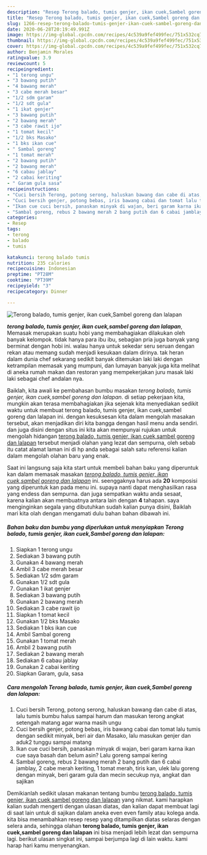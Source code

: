 ```yaml
---
description: "Resep Terong balado, tumis genjer, ikan cuek,Sambel goreng dan lalapan, Bisa Manjain Lidah"
title: "Resep Terong balado, tumis genjer, ikan cuek,Sambel goreng dan lalapan, Bisa Manjain Lidah"
slug: 1266-resep-terong-balado-tumis-genjer-ikan-cuek-sambel-goreng-dan-lalapan-bisa-manjain-lidah
date: 2020-06-28T20:19:49.991Z
image: https://img-global.cpcdn.com/recipes/4c539a9fef499fec/751x532cq70/terong-balado-tumis-genjer-ikan-cueksambel-goreng-dan-lalapan-foto-resep-utama.jpg
thumbnail: https://img-global.cpcdn.com/recipes/4c539a9fef499fec/751x532cq70/terong-balado-tumis-genjer-ikan-cueksambel-goreng-dan-lalapan-foto-resep-utama.jpg
cover: https://img-global.cpcdn.com/recipes/4c539a9fef499fec/751x532cq70/terong-balado-tumis-genjer-ikan-cueksambel-goreng-dan-lalapan-foto-resep-utama.jpg
author: Benjamin Morales
ratingvalue: 3.9
reviewcount: 5
recipeingredient:
- "1 terong ungu"
- "3 bawang putih"
- "4 bawang merah"
- "3 cabe merah besar"
- "1/2 sdm garam"
- "1/2 sdt gula"
- "1 ikat genjer"
- "3 bawang putih"
- "2 bawang merah"
- "3 cabe rawit ijo"
- "1 tomat kecil"
- "1/2 bks Masako"
- "1 bks ikan cue"
- " Sambal goreng"
- "1 tomat merah"
- "2 bawang putih"
- "2 bawang merah"
- "6 cabau jablay"
- "2 cabai keriting"
- " Garam gula sasa"
recipeinstructions:
- "Cuci bersih Terong, potong serong, haluskan bawang dan cabe di atas, lalu tumis bumbu halus sampai harum dan masukan terong angkat setengah matang agar warna masih ungu"
- "Cuci bersih genjer, potong bebas, iris bawang cabai dan tomat lalu tumis dengan sedikit minyak, beri air dan Masako, lalu masukan genjer dan aduk2 tunggu sampai matang"
- "Ikan cue cuci bersih, panaskan minyak di wajan, beri garam karna ikan cue saya basah dan belum asin? Lalu goreng sampai kering"
- "Sambal goreng, rebus 2 bawang merah 2 bang putih dan 6 cabai jamblay, 2 cabe merah keriting, 1 tomat merah, tiris kan, ulek lalu goreng dengan minyak, beri garam gula dan mecin secukup nya, angkat dan sajikan"
categories:
- Resep
tags:
- terong
- balado
- tumis

katakunci: terong balado tumis 
nutrition: 235 calories
recipecuisine: Indonesian
preptime: "PT28M"
cooktime: "PT39M"
recipeyield: "3"
recipecategory: Dinner

---
```



![Terong balado, tumis genjer, ikan cuek,Sambel goreng dan lalapan](https://img-global.cpcdn.com/recipes/4c539a9fef499fec/751x532cq70/terong-balado-tumis-genjer-ikan-cueksambel-goreng-dan-lalapan-foto-resep-utama.jpg)

<b><i>terong balado, tumis genjer, ikan cuek,sambel goreng dan lalapan</i></b>, Memasak merupakan suatu hobi yang membahagiakan dilakukan oleh banyak kelompok. tidak hanya para ibu ibu, sebagian pria juga banyak yang berminat dengan hobi ini. walau hanya untuk sekedar seru seruan dengan rekan atau memang sudah menjadi kesukaan dalam dirinya. tak heran dalam dunia chef sekarang sedikit banyak ditemukan laki laki dengan ketrampilan memasak yang mumpuni, dan lumayan banyak juga kita melihat di aneka rumah makan dan restoran yang mempekerjakan juru masak laki laki sebagai chef andalan nya.

Baiklah, kita awali ke pembahasan bumbu masakan <i>terong balado, tumis genjer, ikan cuek,sambel goreng dan lalapan</i>. di setiap pekerjaan kita, mungkin akan terasa membahagiakan jika sejenak kita menyediakan sedikit waktu untuk membuat terong balado, tumis genjer, ikan cuek,sambel goreng dan lalapan ini. dengan kesuksesan kita dalam mengolah masakan tersebut, akan menjadikan diri kita bangga dengan hasil menu anda sendiri. dan juga disini dengan situs ini kita akan mempunyai rujukan untuk mengolah hidangan <u>terong balado, tumis genjer, ikan cuek,sambel goreng dan lalapan</u> tersebut menjadi olahan yang lezat dan sempurna, oleh sebab itu catat alamat laman ini di hp anda sebagai salah satu referensi kalian dalam mengolah olahan baru yang enak.




Saat ini langsung saja kita start untuk membeli bahan baku yang diperuntuk kan dalam memasak masakan <u><i>terong balado, tumis genjer, ikan cuek,sambel goreng dan lalapan</i></u> ini. seenggaknya harus ada <b>20</b> komposisi yang diperuntuk kan pada menu ini. supaya nanti dapat menghasilkan rasa yang endess dan sempurna. dan juga sempatkan waktu anda sesaat, karena kalian akan membuatnya antara lain dengan <b>4</b> tahapan. saya menginginkan segala yang dibutuhkan sudah kalian punya disini, Baiklah mari kita olah dengan mengamati dulu bahan bahan dibawah ini.

<!--inarticleads1-->

##### Bahan baku dan bumbu yang diperlukan untuk menyiapkan Terong balado, tumis genjer, ikan cuek,Sambel goreng dan lalapan:

1. Siapkan 1 terong ungu
1. Sediakan 3 bawang putih
1. Gunakan 4 bawang merah
1. Ambil 3 cabe merah besar
1. Sediakan 1/2 sdm garam
1. Gunakan 1/2 sdt gula
1. Gunakan 1 ikat genjer
1. Sediakan 3 bawang putih
1. Gunakan 2 bawang merah
1. Sediakan 3 cabe rawit ijo
1. Siapkan 1 tomat kecil
1. Gunakan 1/2 bks Masako
1. Sediakan 1 bks ikan cue
1. Ambil  Sambal goreng
1. Gunakan 1 tomat merah
1. Ambil 2 bawang putih
1. Sediakan 2 bawang merah
1. Sediakan 6 cabau jablay
1. Gunakan 2 cabai keriting
1. Siapkan  Garam, gula, sasa




<!--inarticleads2-->

##### Cara mengolah Terong balado, tumis genjer, ikan cuek,Sambel goreng dan lalapan:

1. Cuci bersih Terong, potong serong, haluskan bawang dan cabe di atas, lalu tumis bumbu halus sampai harum dan masukan terong angkat setengah matang agar warna masih ungu
1. Cuci bersih genjer, potong bebas, iris bawang cabai dan tomat lalu tumis dengan sedikit minyak, beri air dan Masako, lalu masukan genjer dan aduk2 tunggu sampai matang
1. Ikan cue cuci bersih, panaskan minyak di wajan, beri garam karna ikan cue saya basah dan belum asin? Lalu goreng sampai kering
1. Sambal goreng, rebus 2 bawang merah 2 bang putih dan 6 cabai jamblay, 2 cabe merah keriting, 1 tomat merah, tiris kan, ulek lalu goreng dengan minyak, beri garam gula dan mecin secukup nya, angkat dan sajikan




Demikianlah sedikit ulasan makanan tentang bumbu <u>terong balado, tumis genjer, ikan cuek,sambel goreng dan lalapan</u> yang nikmat. kami harapkan kalian sudah mengerti dengan ulasan diatas, dan kalian dapat membuat lagi di saat lain untuk di sajikan dalam aneka even even family atau kolega anda. kita bisa menambahkan resep resep yang ditampilkan diatas selaras dengan selera anda, sehingga olahan <b>terong balado, tumis genjer, ikan cuek,sambel goreng dan lalapan</b> ini bisa menjadi lebih lezat dan sempurna lagi. berikut ulasan singkat ini, sampai berjumpa lagi di lain waktu. kami harap hari kamu menyenangkan.
